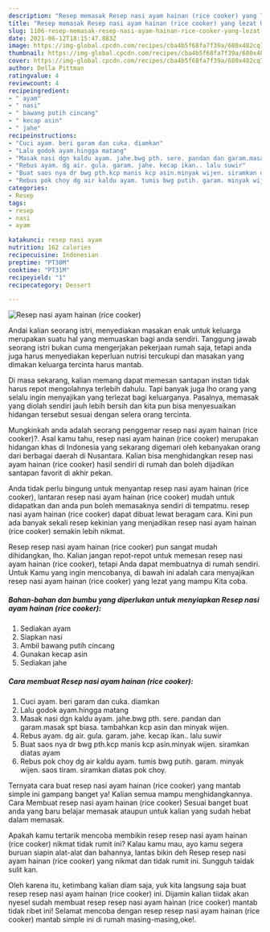 ```yaml
---
description: "Resep memasak Resep nasi ayam hainan (rice cooker) yang lezat Untuk Jualan"
title: "Resep memasak Resep nasi ayam hainan (rice cooker) yang lezat Untuk Jualan"
slug: 1106-resep-memasak-resep-nasi-ayam-hainan-rice-cooker-yang-lezat-untuk-jualan
date: 2021-06-12T18:15:47.883Z
image: https://img-global.cpcdn.com/recipes/cba4b5f68fa7f39a/680x482cq70/resep-nasi-ayam-hainan-rice-cooker-foto-resep-utama.jpg
thumbnail: https://img-global.cpcdn.com/recipes/cba4b5f68fa7f39a/680x482cq70/resep-nasi-ayam-hainan-rice-cooker-foto-resep-utama.jpg
cover: https://img-global.cpcdn.com/recipes/cba4b5f68fa7f39a/680x482cq70/resep-nasi-ayam-hainan-rice-cooker-foto-resep-utama.jpg
author: Della Pittman
ratingvalue: 4
reviewcount: 4
recipeingredient:
- " ayam"
- " nasi"
- " bawang putih cincang"
- " kecap asin"
- " jahe"
recipeinstructions:
- "Cuci ayam. beri garam dan cuka. diamkan"
- "Lalu godok ayam.hingga matang"
- "Masak nasi dgn kaldu ayam. jahe.bwg pth. sere. pandan dan garam.masak spt biasa. tambahkan kcp asin dan minyak wijen."
- "Rebus ayam. dg air. gula. garam. jahe. kecap ikan.. lalu suwir"
- "Buat saos nya dr bwg pth.kcp manis kcp asin.minyak wijen. siramkan diatas ayam"
- "Rebus pok choy dg air kaldu ayam. tumis bwg putih. garam. minyak wijen. saos tiram. siramkan diatas pok choy."
categories:
- Resep
tags:
- resep
- nasi
- ayam

katakunci: resep nasi ayam 
nutrition: 162 calories
recipecuisine: Indonesian
preptime: "PT30M"
cooktime: "PT31M"
recipeyield: "1"
recipecategory: Dessert

---
```



![Resep nasi ayam hainan (rice cooker)](https://img-global.cpcdn.com/recipes/cba4b5f68fa7f39a/680x482cq70/resep-nasi-ayam-hainan-rice-cooker-foto-resep-utama.jpg)

Andai kalian seorang istri, menyediakan masakan enak untuk keluarga merupakan suatu hal yang memuaskan bagi anda sendiri. Tanggung jawab seorang istri bukan cuma mengerjakan pekerjaan rumah saja, tetapi anda juga harus menyediakan keperluan nutrisi tercukupi dan masakan yang dimakan keluarga tercinta harus mantab.

Di masa  sekarang, kalian memang dapat memesan santapan instan tidak harus repot mengolahnya terlebih dahulu. Tapi banyak juga lho orang yang selalu ingin menyajikan yang terlezat bagi keluarganya. Pasalnya, memasak yang diolah sendiri jauh lebih bersih dan kita pun bisa menyesuaikan hidangan tersebut sesuai dengan selera orang tercinta. 



Mungkinkah anda adalah seorang penggemar resep nasi ayam hainan (rice cooker)?. Asal kamu tahu, resep nasi ayam hainan (rice cooker) merupakan hidangan khas di Indonesia yang sekarang digemari oleh kebanyakan orang dari berbagai daerah di Nusantara. Kalian bisa menghidangkan resep nasi ayam hainan (rice cooker) hasil sendiri di rumah dan boleh dijadikan santapan favorit di akhir pekan.

Anda tidak perlu bingung untuk menyantap resep nasi ayam hainan (rice cooker), lantaran resep nasi ayam hainan (rice cooker) mudah untuk didapatkan dan anda pun boleh memasaknya sendiri di tempatmu. resep nasi ayam hainan (rice cooker) dapat dibuat lewat beragam cara. Kini pun ada banyak sekali resep kekinian yang menjadikan resep nasi ayam hainan (rice cooker) semakin lebih nikmat.

Resep resep nasi ayam hainan (rice cooker) pun sangat mudah dihidangkan, lho. Kalian jangan repot-repot untuk memesan resep nasi ayam hainan (rice cooker), tetapi Anda dapat membuatnya di rumah sendiri. Untuk Kamu yang ingin mencobanya, di bawah ini adalah cara menyajikan resep nasi ayam hainan (rice cooker) yang lezat yang mampu Kita coba.

<!--inarticleads1-->

##### Bahan-bahan dan bumbu yang diperlukan untuk menyiapkan Resep nasi ayam hainan (rice cooker):

1. Sediakan  ayam
1. Siapkan  nasi
1. Ambil  bawang putih cincang
1. Gunakan  kecap asin
1. Sediakan  jahe




<!--inarticleads2-->

##### Cara membuat Resep nasi ayam hainan (rice cooker):

1. Cuci ayam. beri garam dan cuka. diamkan
1. Lalu godok ayam.hingga matang
1. Masak nasi dgn kaldu ayam. jahe.bwg pth. sere. pandan dan garam.masak spt biasa. tambahkan kcp asin dan minyak wijen.
1. Rebus ayam. dg air. gula. garam. jahe. kecap ikan.. lalu suwir
1. Buat saos nya dr bwg pth.kcp manis kcp asin.minyak wijen. siramkan diatas ayam
1. Rebus pok choy dg air kaldu ayam. tumis bwg putih. garam. minyak wijen. saos tiram. siramkan diatas pok choy.




Ternyata cara buat resep nasi ayam hainan (rice cooker) yang mantab simple ini gampang banget ya! Kalian semua mampu menghidangkannya. Cara Membuat resep nasi ayam hainan (rice cooker) Sesuai banget buat anda yang baru belajar memasak ataupun untuk kalian yang sudah hebat dalam memasak.

Apakah kamu tertarik mencoba membikin resep resep nasi ayam hainan (rice cooker) nikmat tidak rumit ini? Kalau kamu mau, ayo kamu segera buruan siapin alat-alat dan bahannya, lantas bikin deh Resep resep nasi ayam hainan (rice cooker) yang nikmat dan tidak rumit ini. Sungguh taidak sulit kan. 

Oleh karena itu, ketimbang kalian diam saja, yuk kita langsung saja buat resep resep nasi ayam hainan (rice cooker) ini. Dijamin kalian tiidak akan nyesel sudah membuat resep resep nasi ayam hainan (rice cooker) mantab tidak ribet ini! Selamat mencoba dengan resep resep nasi ayam hainan (rice cooker) mantab simple ini di rumah masing-masing,oke!.

